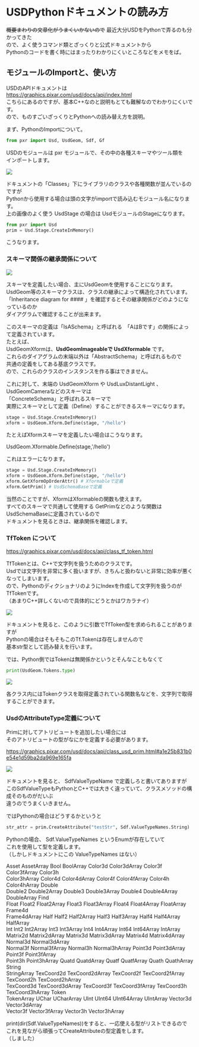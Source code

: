 # USDPythonドキュメントの読み方

<!-- SUMMARY:USDPythonドキュメントの読み方 -->

~~概要まわりの文章化がうまくいかないので~~ 最近大分USDをPythonで弄るのも分かってきた  
ので、よく使うコマンド類とざっくりと公式ドキュメントから  
Pythonのコードを書く時にはまったりわかりにくいところなどをメモをば。
  
## モジュールのImportと、使い方

USDのAPIドキュメントは  
https://graphics.pixar.com/usd/docs/api/index.html  
こちらにあるのですが、基本C++なのと説明もとても難解なのでわかりにくいです。  
ので、ものすごいざっくりとPythonへの読み替え方を説明。  
  
まず、PythonのImportについて。  

```python
from pxr import Usd, UsdGeom, Sdf, Gf
```

USDのモジュールは pxr モジュールで、その中の各種スキーマやツール類を  
インポートします。  
  
![](https://gyazo.com/a6223e72a11b46a286779c46daea2a19.png)

ドキュメントの「Classes」下にライブラリのクラスや各種関数が並んでいるのですが  
Pythonから使用する場合は頭の文字がimportで読み込むモジュール名になります。  
上の画像のよく使う UsdStage の場合は UsdモジュールのStageになります。  

```python
from pxr import Usd
prim = Usd.Stage.CreateInMemory()
```

こうなります。  
  
### スキーマ関係の継承関係について

![](https://gyazo.com/6e06ca52d8d759eed3011690a2eeaa75.png)

スキーマを定義したい場合、主にUsdGeomを使用することになります。  
UsdGeom等のスキーマクラスは、クラスの継承によって構造化されています。  
「Inheritance diagram for #### 」を確認するとその継承関係がどのようになっているのか  
ダイアグラムで確認することが出来ます。  
  
このスキーマの定義は「IsASchema」と呼ばれる　「AはBです」の関係によって定義されています。  
たとえば、  
UsdGeomXformは、**UsdGeomImageableで UsdXformable** です。  
これらのダイアグラムの末端以外は「AbstractSchema」と呼ばれるもので  
共通の定義をしてある基底クラスです。  
ので、これらのクラスのインスタンスを作る事はできません。  
  
これに対して、末端の UsdGeomXform や UsdLuxDistantLight 、UsdGeomCameraなどのスキーマは  
「ConcreteSchema」と呼ばれるスキーマで  
実際にスキーマとして定義（Define）することができるスキーマになります。  
  
```python
stage = Usd.Stage.CreateInMemory()
xform = UsdGeom.Xform.Define(stage, "/hello")
```
たとえばXformスキーマを定義したい場合はこうなります。  

UsdGeom.Xformable.Define(stage,'/hello')  

これはエラーになります。  
  
```python
stage = Usd.Stage.CreateInMemory()
xform = UsdGeom.Xform.Define(stage, "/hello")
xform.GetXformOpOrderAttr() # Xformableで定義
xform.GetPrim() # UsdSchemaBaseで定義
```
当然のことですが、XformはXformableの関数も使えます。  
すべてのスキーマで共通して使用する GetPrimなどのような関数は UsdSchemaBaseに定義されているので  
ドキュメントを見るときは、継承関係を確認します。  
  
### TfToken について

https://graphics.pixar.com/usd/docs/api/class_tf_token.html

TfTokenとは、C++で文字列を扱うためのクラスです。  
Usdでは文字列を非常に多く扱いますが、きちんと扱わないと非常に効率が悪くなってしまいます。  
ので、PythonのディクショナリのようにIndexを作成して文字列を扱うのがTfTokenです。  
（あまりC++詳しくないので具体的にどうとかはワカラナイ）  
  
![](https://gyazo.com/b6d706932981298e6b528f5fdb4bbcc1.png)

ドキュメントを見ると、このように引数でTfToken型を求められることがありますが  
Pythonの場合はそもそもこのTf.Tokenは存在しませんので  
基本str型として読み替えを行います。  
  
では、Python側ではTokenは無関係かというとそんなこともなくて  
  
```python
print(UsdGeom.Tokens.type)
```
![](https://gyazo.com/0f14eee8eac5c49370c6f0d8e4fd53bf.png)

各クラス内にはTokenクラスを取得定義されている関数名などを、文字列で取得することができます。  

### UsdのAttributeType定義について

Primに対してアトリビュートを追加したい場合には  
そのアトリビュートの型がなにかを定義する必要があります。  
  
https://graphics.pixar.com/usd/docs/api/class_usd_prim.html#a1e25b831b0e54e1d59ba2da969e165fa

![](https://gyazo.com/2db056429f55dba14faeb6787ef66b07.png)

ドキュメントを見ると、 SdfValueTypeName で定義しろと書いてありますが  
このSdfValueTypeもPythonとC++では大きく違っていて、クラスメソッドの構成そのものがだいぶ  
違うのでうまくいきません。  
  
ではPythonの場合はどうするかというと

```python
str_attr = prim.CreateAttribute("testStr", Sdf.ValueTypeNames.String)
```
Pythonの場合、 Sdf.ValueTypeNames というEnumが存在していて  
これを使用して型を定義します。  
（しかしドキュメントにこの ValueTypeNames はない）  
  

Asset AssetArray Bool BoolArray Color3d Color3dArray Color3f Color3fArray Color3h  
Color3hArray Color4d Color4dArray Color4f Color4fArray Color4h Color4hArray Double  
Double2 Double2Array Double3 Double3Array Double4 Double4Array DoubleArray Find  
Float Float2  Float2Array  Float3  Float3Array  Float4  Float4Array  FloatArray  Frame4d  
Frame4dArray  Half  Half2  Half2Array  Half3  Half3Array  Half4  Half4Array  HalfArray  
Int  Int2  Int2Array  Int3  Int3Array  Int4  Int4Array  Int64  Int64Array  IntArray  
Matrix2d  Matrix2dArray  Matrix3d  Matrix3dArray  Matrix4d  Matrix4dArray  Normal3d  Normal3dArray  
Normal3f  Normal3fArray  Normal3h  Normal3hArray  Point3d  Point3dArray  Point3f  Point3fArray  
Point3h  Point3hArray  Quatd  QuatdArray  Quatf  QuatfArray  Quath  QuathArray  String  
StringArray  TexCoord2d  TexCoord2dArray  TexCoord2f  TexCoord2fArray  TexCoord2h  TexCoord2hArray  
TexCoord3d  TexCoord3dArray  TexCoord3f  TexCoord3fArray  TexCoord3h  TexCoord3hArray  Token  
TokenArray  UChar  UCharArray  UInt  UInt64  UInt64Array  UIntArray  Vector3d  Vector3dArray  
Vector3f  Vector3fArray  Vector3h  Vector3hArray  
  
print(dir(Sdf.ValueTypeNames))をすると、一応使える型がリストできるので  
これを見ながら頑張ってCreateAttributeの型定義をします。  
（しました）